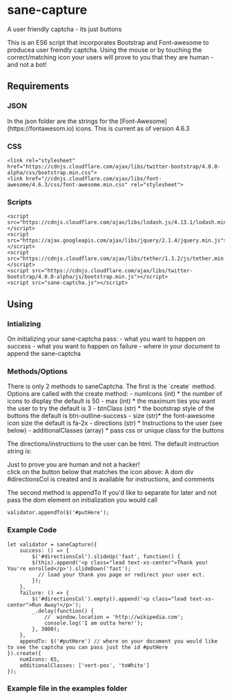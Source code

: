 # sane-capture
A user friendly captcha - its just buttons

This is an ES6 script that incorporates Bootstrap and Font-awesome to producea user freindly captcha.
Using the mouse or by touching the correct/matching icon your users will prove to you that they are human - and not a bot!

<h2>Requirements</h2>

<h3>JSON</h3>
In the json folder are the strings for the [Font-Awesome] (https://fontawesom.io) icons.
This is current as of version 4.6.3

<h3>CSS</h3>

```
<link rel="stylesheet" href="https://cdnjs.cloudflare.com/ajax/libs/twitter-bootstrap/4.0.0-alpha/css/bootstrap.min.css">
<link href="//cdnjs.cloudflare.com/ajax/libs/font-awesome/4.6.3/css/font-awesome.min.css" rel="stylesheet">
```

<h3>Scripts</h3>

```
<script src="https://cdnjs.cloudflare.com/ajax/libs/lodash.js/4.13.1/lodash.min.js"></script>
<script src="https://ajax.googleapis.com/ajax/libs/jquery/2.1.4/jquery.min.js"></script>
<script src="https://cdnjs.cloudflare.com/ajax/libs/tether/1.3.2/js/tether.min.js"></script>
<script src="https://cdnjs.cloudflare.com/ajax/libs/twitter-bootstrap/4.0.0-alpha/js/bootstrap.min.js"></script>
<script src="sane-captcha.js"></script>
```
<h2>Using</h2>

<h3>Intializing</h3>
On initializing your sane-captcha pass:
 - what you want to happen on success
 - what you want to happen on failure 
 - where in your document to append the sane-captcha

<h3>Methods/Options</h3>
There is only 2 methods to saneCaptcha.
The first is the `create` method.
Options are called with the create method:
- numIcons  (int) * the number of icons to display the default is 50
- max (int) * the maximum ties you want the user to try the default is 3 
- btnClass (str) * the bootstrap style of the buttons the default is btn-outline-success
- size (str)* the font-awesome icon size the default is fa-2x
- directions (str) * Instructions to the user (see below)
- additionalClasses (array) * pass css or unique class for the buttons

The directions/instructions to the user can be html.
The default instruction string is:

Just to prove you are human and not a hacker!<br>click on the button below that matches the icon above:
A dom div #directionsCol is created and is available for instructions, and comments

The second method is appendTo
If you'd like to separate for later and not pass the dom element on initialization
you would call
```
validator.appendTo($('#putHere');
```

<h3>Example Code</h3>

```
let validator = saneCapture({
    success: () => {
        $('#directionsCol').slideUp('fast', function() {
        $(this).append('<p class="lead text-xs-center">Thank you! You're enrolled</p>').slideDown('fast');
          // load your thank you page or redirect your user ect.
        });
    },
    failure: () => {
        $('#directionsCol').empty().append('<p class="lead text-xs-center">Run Away!</p>');
        _.delay(function() {
            //  window.location = 'http://wikipedia.com';
            console.log('I am outta here!');
        }, 3000);
    },
    appendTo: $('#putHere') // where on your document you would like to see the captcha you can pass just the id #putHere
}).create({
    numIcons: 65,
    additionalClasses: ['vert-pos', 'toWhite']
});
```

<h3>Example file in the examples folder</h3>

